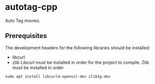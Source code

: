 # autotag-cpp

Auto Tag movies.

## Prerequisites

The development headers for the following libraries should be installed:

* libcurl
* zlib Libcurl must be installed in order for the project to compile. Zlib must be installed in order

```
sudo apt install libcurl4-openssl-dev zlib1g-dev
```
